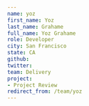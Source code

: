 ```yaml
---
name: yoz
first_name: Yoz
last_name: Grahame
full_name: Yoz Grahame
role: Developer
city: San Francisco
state: CA
github: 
twitter: 
team: Delivery
project:
- Project Review
redirect_from: /team/yoz
---
```

